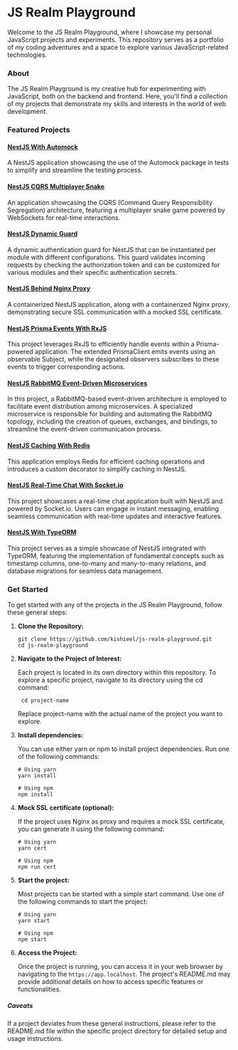 # JS Realm Playground

Welcome to the JS Realm Playground, where I showcase my personal JavaScript projects and experiments. This repository
serves as a portfolio of my coding adventures and a space to explore various JavaScript-related technologies.

### About

The JS Realm Playground is my creative hub for experimenting with JavaScript, both on the backend and frontend. Here,
you'll find a collection of my projects that demonstrate my skills and interests in the world of web development.

### Featured Projects

#### [NestJS With Automock](./nestjs-automock)

A NestJS application showcasing the use of the Automock package in tests to simplify and streamline the testing process.

#### [NestJS CQRS Multiplayer Snake](./nestjs-cqrs)

An application showcasing the CQRS (Command Query Responsibility Segregation) architecture, featuring a multiplayer
snake game powered by WebSockets for real-time interactions.

#### [NestJS Dynamic Guard](./nestjs-dynamic-guard)

A dynamic authentication guard for NestJS that can be instantiated per module with different configurations. This guard
validates incoming requests by checking the authorization token and can be customized for various modules and their
specific authentication secrets.

#### [NestJS Behind Nginx Proxy](./nestjs-nginx)

A containerized NestJS application, along with a containerized Nginx proxy, demonstrating secure SSL communication with
a mocked SSL certificate.

#### [NestJS Prisma Events With RxJS](./nestjs-prisma-rxjs)

This project leverages RxJS to efficiently handle events within a Prisma-powered application. The extended PrismaClient
emits events using an observable Subject, while the designated observers subscribes to these events to trigger
corresponding actions.

#### [NestJS RabbitMQ Event-Driven Microservices](./nestjs-rabbitmq)
In this project, a RabbitMQ-based event-driven architecture is employed to facilitate event distribution among microservices. A specialized microservice is responsible for building and automating the RabbitMQ topology, including the creation of queues, exchanges, and bindings, to streamline the event-driven communication process.

#### [NestJS Caching With Redis](./nestjs-redis)
This application employs Redis for efficient caching operations and introduces a custom decorator to simplify caching in NestJS. 

#### [NestJS Real-Time Chat With Socket.io](./nestjs-socket.io)
This project showcases a real-time chat application built with NestJS and powered by Socket.io. Users can engage in instant messaging, enabling seamless communication with real-time updates and interactive features.

#### [NestJS With TypeORM](./nestjs-typeorm)
This project serves as a simple showcase of NestJS integrated with TypeORM, featuring the implementation of fundamental concepts such as timestamp columns, one-to-many and many-to-many relations, and database migrations for seamless data management.

### Get Started

To get started with any of the projects in the JS Realm Playground, follow these general steps:

1. **Clone the Repository:**

    ```shell
    git clone https://github.com/kishieel/js-realm-playground.git
    cd js-realm-playground
    ```

2. **Navigate to the Project of Interest:**

   Each project is located in its own directory within this repository. To explore a specific project, navigate to its
   directory using the cd command:

   ```shell
    cd project-name
   ```

   Replace project-name with the actual name of the project you want to explore.

3. **Install dependencies:**

   You can use either yarn or npm to install project dependencies. Run one of the following commands:

    ```shell
    # Using yarn
    yarn install

    # Using npm
    npm install
   ```

4. **Mock SSL certificate (optional):**

   If the project uses Nginx as proxy and requires a mock SSL certificate, you can generate it using the following
   command:

    ```shell
    # Using yarn
    yarn cert
    
    # Using npm
    npm run cert
    ```

5. **Start the project:**

   Most projects can be started with a simple start command. Use one of the following commands to start the project:

    ```shell
    # Using yarn
    yarn start
    
    # Using npm
    npm start
    ```

6. **Access the Project:**

   Once the project is running, you can access it in your web browser by navigating to the `https://app.localhost`. The
   project's README.md may provide additional details on how to access specific features or functionalities.

##### Caveats

If a project deviates from these general instructions, please refer to the README.md file within the specific project
directory for detailed setup and usage instructions.
